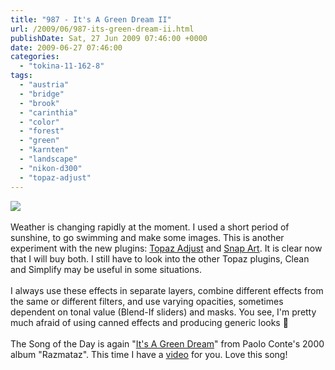 ```yaml
---
title: "987 - It's A Green Dream II"
url: /2009/06/987-its-green-dream-ii.html
publishDate: Sat, 27 Jun 2009 07:46:00 +0000
date: 2009-06-27 07:46:00
categories: 
  - "tokina-11-162-8"
tags: 
  - "austria"
  - "bridge"
  - "brook"
  - "carinthia"
  - "color"
  - "forest"
  - "green"
  - "karnten"
  - "landscape"
  - "nikon-d300"
  - "topaz-adjust"
---
```

<a href="https://d25zfm9zpd7gm5.cloudfront.net/1200x1200/2009/20090626_162051_ps.jpg" target="_blank"><img src="https://d25zfm9zpd7gm5.cloudfront.net/0600x0600/2009/20090626_162051_ps.jpg"/></a><br/><br/>Weather is changing rapidly at the moment. I used a short period of sunshine, to go swimming and make some images. This is another experiment with the new plugins: <a href="http://www.topazlabs.com/topazadjust" target="_blank">Topaz Adjust</a> and <a href="http://www.alienskin.com/" target="_blank">Snap Art</a>. It is clear now that I will buy both. I still have to look into the other Topaz plugins, Clean and Simplify may be useful in some situations.<br/><br/> I always use these effects in separate layers, combine different effects from the same or different filters, and use varying opacities, sometimes dependent on tonal value (Blend-If sliders) and masks. You see, I'm pretty much afraid of using canned effects and producing generic looks 🙂<br/><br/>The Song of the Day is again "<a href="http://www.lyricsmode.com/lyrics/p/paolo_conte/its_a_green_dream.html" target="_blank">It's A Green Dream</a>" from Paolo Conte's 2000 album "Razmataz". This time I have a <a href="http://www.youtube.com/watch?v=1HbWTpOTKkA" target="_blank">video</a> for you. Love this song!
